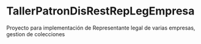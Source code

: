# TallerPatronDisRestRepLegEmpresa
Proyecto para implementación de Representante legal de varias empresas, gestion de colecciones
